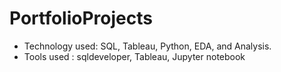 # PortfolioProjects

- Technology used: SQL, Tableau, Python, EDA, and Analysis.
- Tools used : sqldeveloper, Tableau, Jupyter notebook

